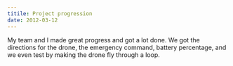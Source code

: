 ```yaml
---
titile: Project progression 
date: 2012-03-12
---
```


My team and I made great progress and got a lot done. We got the directions for the drone, the emergency command, battery percentage, and we even test by making the drone fly through a loop.
